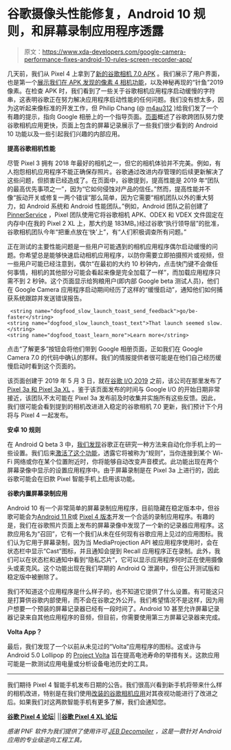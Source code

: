 # 谷歌摄像头性能修复，Android 10 规则，和屏幕录制应用程序透露

> 原文：<https://www.xda-developers.com/google-camera-performance-fixes-android-10-rules-screen-recorder-app/>

几天前，我们从 Pixel 4 上拿到了[新的谷歌相机 7.0 APK](https://www.xda-developers.com/google-camera-7-0-google-pixel-4-leak-hands-on/) 。我们展示了用户界面，也是第一个[展示我们在 APK 发现的像素 4 相机功能](https://www.xda-developers.com/google-pixel-4-camera-features-google-camera-leak/)，以及神秘再现的“针鱼”2019 像素。在检查 APK 时，我们看到了一些关于谷歌相机应用程序启动缓慢的字符串，这表明谷歌正在努力解决应用程序启动性能的任何问题。我们没有想太多，因为这听起来像标准的开发工作，但 Philip Chang (@ [m4au312](https://twitter.com/m4au312) )给我们发了一个有趣的提示，指向 Google 相册上的一个指导页面。[页面](https://photos.google.com/share/AF1QipMtdAPdeQHidVNaQO9EH18tXuXgcXNgnqaZY3P4uGKsE7mGyVpRTqykDn3cvecp4g?key=OVlnbC0wcUN0ZG1leUpfR1FST1p2Vll2XzcyOHVB)概述了谷歌跨团队努力使谷歌相机应用更快，页面上包含的屏幕记录展示了一些我们很少看到的 Android 10 功能以及一些引起我们兴趣的内部应用。

**提高谷歌相机性能**

尽管 Pixel 3 拥有 2018 年最好的相机之一，但它的相机体验并不完美。例如，有人抱怨相机应用程序不能正确保存照片。谷歌通过改进内存管理的后续更新解决了这些问题，但损害已经造成了。在页面中，谷歌提到，提高性能是 2019 年“团队的最高优先事项之一”，因为“它如何侵蚀对产品的信任。”然而，提高性能并不像“扳动开关或修复一两个错误”那么简单，因为它需要“相机团队以外的重大努力，如 Android 系统和 Android 性能团队。”例如，Android 团队之前创建了 [PinnerService](https://android.googlesource.com/platform/frameworks/base/+/master/services/core/java/com/android/server/PinnerService.java) ，Pixel 团队使用它将谷歌相机 APK、ODEX 和 VDEX 文件固定在内存中(在我的 Pixel 2 XL 上，那大约是 183MB。)经过谷歌“执行领导层”的批准，谷歌相机团队今年“把重点放在‘快’上”，有“人们积极调查所有问题。”

正在测试的主要性能问题是一些用户可能遇到的相机应用程序偶尔启动缓慢的问题。你希望总是能够快速启动相机应用程序，以防你需要立即拍摄照片或视频，但一些用户可能已经注意到，偶尔“在最初的大约 10 秒钟内，点击快门键不会做任何事情，相机的其他部分可能会看起来像是完全加载了一样”，而加载应用程序只需不到 2 秒钟。这个页面显示给狗粮用户(即内部 Google beta 测试人员)，他们在 Google Camera 应用程序启动期间经历了这样的“缓慢启动”，通知他们如何捕获系统跟踪并发送错误报告。

```
 <string name="dogfood_slow_launch_toast_send_feedback">go/be-faster</string>
<string name="dogfood_slow_launch_toast_text">That launch seemed slow.</string>
<string name="dogfood_toast_learn_more">Learn more</string> 
```

点击“了解更多”按钮会将他们带到 Google 相册页面，正如我们在 Google Camera 7.0 的代码中确认的那样。我们的情报提供者很可能是在他们自己经历缓慢启动时看到这个页面的。

该页面创建于 2019 年 5 月 3 日，就在[谷歌 I/O 2019](https://www.xda-developers.com/google-io-2019-may-7-9/) 之前，该公司在那里发布了 [Pixel 3a 和 Pixel 3a XL](https://www.xda-developers.com/google-pixel-3a-3a-xl-specs-features-price/) 。鉴于该页面发布的时间与 Google I/O 的开始日期非常接近，该团队不太可能在 Pixel 3a 发布前及时收集并实施所有这些反馈。因此，我们很可能会看到提到的相机改进进入稳定的谷歌相机 7.0 更新，我们预计下个月将与 Pixel 4 一起发布。

**安卓 10 规则**

在 Android Q beta 3 中，[我们发现](https://www.xda-developers.com/google-pixel-android-q-settings-routines/)谷歌正在研究一种方法来自动化你手机上的一些设置。我们后来[激活了这个功能](https://www.xda-developers.com/google-pixel-android-q-rules-ramping-ringer-now-playing-album-art/)，透露它将被称为“规则”，当你连接到某个 Wi-Fi 网络或你在某个位置附近时，你将能够自动改变声音模式。此功能出现在两个屏幕录像中显示的设置应用程序中。由于屏幕录制是在 Pixel 3a 上进行的，因此谷歌可能会在旧款 Pixel 智能手机上启用该功能。

**谷歌内置屏幕录制应用**

Android 10 有一个非常简单的屏幕录制应用程序，目前隐藏在稳定版本中，但谷歌可能会为[Android 11 R](https://www.xda-developers.com/android-q-ama-summary/)或 [Pixel 4 版本](https://www.xda-developers.com/google-pixel-4-hands-on-video-ambient-eq-screen-attention-pixel-themes-recorder-app/)开发一个合适的录制应用程序。有趣的是，我们在谷歌照片页面上发布的屏幕录像中发现了一个新的记录器应用程序。这款应用名为“召回”，它有一个我们从未在任何现有谷歌应用上见过的应用图标。我们认为它用于屏幕录制，因为当 MediaProjection API 被应用程序使用时，会在状态栏中显示“Cast”图标，并且通知会提到 Recall 应用程序正在录制。此外，我们可以在状态栏和通知中看到“隐私芯片”，它可以显示应用程序何时正在使用摄像头或麦克风。这个功能出现在我们早期的 Android Q 泄漏中，但在公开测试版和稳定版中被删除了。

我们不知道这个应用程序是什么样子的，也不知道它提供了什么设置。有可能这只是打算供谷歌内部使用，而不会在谷歌之外公开。我们希望情况不是这样，因为用户想要一个预装的屏幕记录器已经有一段时间了。Android 10 甚至允许屏幕记录器记录来自其他应用程序的音频，但目前，你需要使用第三方屏幕记录器来完成。

**Volta App？**

最后，我们发现了一个以前从未见过的“Volta”应用程序的图标。这或许与 Android 5.0 Lollipop 的 [Project Volta](https://www.xda-developers.com/android-5-0-rollout-begins/) 旨在提高电池寿命的举措有关。这款应用可能是一款测试应用电量或分析设备电池历史的工具。

* * *

我们期待 Pixel 4 智能手机发布日期的公告。我们很高兴看到新手机将带来什么样的相机改进，特别是在我们使用[改装的谷歌相机应用](https://www.xda-developers.com/google-pixel-4-astrophotography-preview-google-camera-7-0/)对其夜视功能进行了改进之后。如果我们对这两款智能手机有更多了解，我们会通知您。

[**谷歌 Pixel 4 论坛**](https://forum.xda-developers.com/pixel-4)| |[|**谷歌 Pixel 4 XL 论坛**](https://forum.xda-developers.com/pixel-4-xl)

*感谢 PNF 软件为我们提供了使用许可 [JEB Decompiler](https://www.pnfsoftware.com/?aid=xdadev) ，这是一款针对 Android 应用的专业级逆向工程工具。*